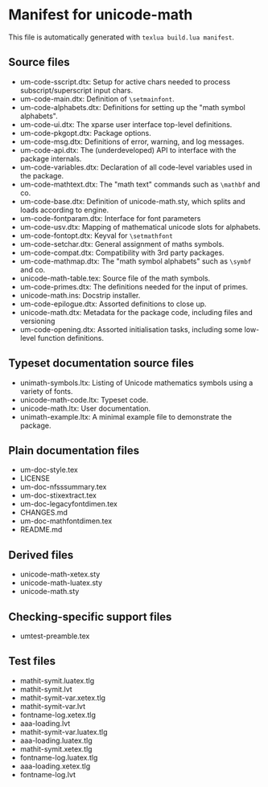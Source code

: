 # Manifest for unicode-math

This file is automatically generated with `texlua build.lua manifest`.

## Source files

* um-code-sscript.dtx: Setup for active chars needed to process subscript/superscript input chars.
* um-code-main.dtx: Definition of `\setmainfont`.
* um-code-alphabets.dtx: Definitions for setting up the "math symbol alphabets".
* um-code-ui.dtx: The xparse user interface top-level definitions.
* um-code-pkgopt.dtx: Package options.
* um-code-msg.dtx: Definitions of error, warning, and log messages.
* um-code-api.dtx: The (underdeveloped) API to interface with the package internals.
* um-code-variables.dtx: Declaration of all code-level variables used in the package.
* um-code-mathtext.dtx: The "math text" commands such as `\mathbf` and co.
* um-code-base.dtx: Definition of unicode-math.sty, which splits and loads according to engine.
* um-code-fontparam.dtx: Interface for font parameters
* um-code-usv.dtx: Mapping of mathematical unicode slots for alphabets.
* um-code-fontopt.dtx: Keyval for `\setmathfont`
* um-code-setchar.dtx: General assignment of maths symbols.
* um-code-compat.dtx: Compatibility with 3rd party packages.
* um-code-mathmap.dtx: The "math symbol alphabets" such as `\symbf` and co.
* unicode-math-table.tex: Source file of the math symbols.
* um-code-primes.dtx: The definitions needed for the input of primes.
* unicode-math.ins: Docstrip installer.
* um-code-epilogue.dtx: Assorted definitions to close up.
* unicode-math.dtx: Metadata for the package code, including files and versioning
* um-code-opening.dtx: Assorted initialisation tasks, including some low-level function definitions.

## Typeset documentation source files

* unimath-symbols.ltx: Listing of Unicode mathematics symbols using a variety of fonts.
* unicode-math-code.ltx: Typeset code.
* unicode-math.ltx: User documentation.
* unimath-example.ltx: A minimal example file to demonstrate the package.

## Plain documentation files

* um-doc-style.tex
* LICENSE
* um-doc-nfsssummary.tex
* um-doc-stixextract.tex
* um-doc-legacyfontdimen.tex
* CHANGES.md
* um-doc-mathfontdimen.tex
* README.md

## Derived files

* unicode-math-xetex.sty
* unicode-math-luatex.sty
* unicode-math.sty

## Checking-specific support files

* umtest-preamble.tex

## Test files

* mathit-symit.luatex.tlg
* mathit-symit.lvt
* mathit-symit-var.xetex.tlg
* mathit-symit-var.lvt
* fontname-log.xetex.tlg
* aaa-loading.lvt
* mathit-symit-var.luatex.tlg
* aaa-loading.luatex.tlg
* mathit-symit.xetex.tlg
* fontname-log.luatex.tlg
* aaa-loading.xetex.tlg
* fontname-log.lvt

